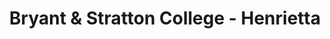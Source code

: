 ---
layout: repo
title: "Bryant & Stratton College - Henrietta"
id: 22131
permalink: repos/22131/
---